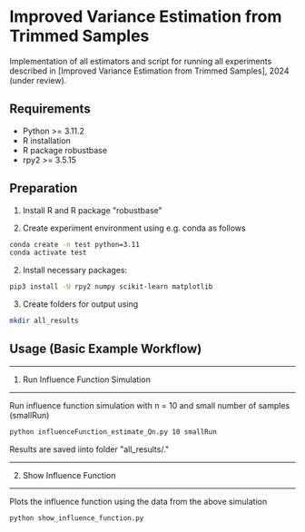 
# Improved Variance Estimation from Trimmed Samples

Implementation of all estimators and script for running all experiments described in [Improved Variance Estimation from Trimmed Samples], 2024 (under review).

## Requirements

- Python >= 3.11.2
- R installation
- R package robustbase
- rpy2 >= 3.5.15

## Preparation

1. Install R and R package "robustbase"

2. Create experiment environment using e.g. conda as follows
```bash
conda create -n test python=3.11
conda activate test
```

2. Install necessary packages:
```bash
pip3 install -U rpy2 numpy scikit-learn matplotlib
```

3. Create folders for output using
```bash
mkdir all_results
```

## Usage (Basic Example Workflow)

-------------------------------------------
1. Run Influence Function Simulation
-------------------------------------------
Run influence function simulation with n = 10 and small number of samples (smallRun)
```bash
python influenceFunction_estimate_Qn.py 10 smallRun
```

Results are saved iinto folder "all_results/."

-------------------------------------------
2. Show Influence Function
-------------------------------------------

Plots the influence function using the data from the above simulation
```bash
python show_influence_function.py
```

